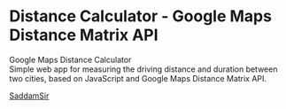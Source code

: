 # Distance Calculator - Google Maps Distance Matrix API

Google Maps Distance Calculator<br>
Simple web app for measuring the driving distance and duration between two cities, based on JavaScript and Google Maps Distance Matrix API.

[SaddamSir](https://facebook.com/saddamsir)
